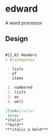# edward
A word processor


## Design

```markdown

#{1,6} Headers
> Blockquotes

 - lists
 - of
 - items

 1. numbered
 2. lists
 3. as
 4. well

[links](urls)
`terms`
*italic*
**bold**
***italic & bold***


```
